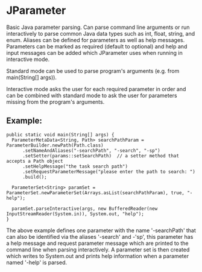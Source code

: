 JParameter
==========

Basic Java parameter parsing.  Can parse command line arguments or run interactively to parse common Java data types such as int, float, string, and enum. 
Aliases can be defined for parameters as well as help messages. 
Parameters can be marked as required (default to optional) and help and input messages can be added which JParameter uses when running in interactive mode. 

Standard mode can be used to parse program's arguments (e.g. from main(String[] args)). 

Interactive mode asks the user for each required parameter in order and can be combined with standard mode to ask the user for parameters missing from the program's arguments. 

Example:
--------

    public static void main(String[] args) {
      ParameterMetaData<String, Path> searchPathParam = ParameterBuilder.newPath(Path.class)
          .setNameAndAliases("-searchPath", "-search", "-sp")
          .setSetter(params::setSearchPath)  // a setter method that accepts a Path object
          .setHelpMessage("the task search path")
          .setRequestParameterMessage("please enter the path to search: ")
          .build();

      ParameterSet<String> paramSet = ParameterSet.newParameterSet(Arrays.asList(searchPathParam), true, "-help");

      paramSet.parseInteractive(args, new BufferedReader(new InputStreamReader(System.in)), System.out, "help");
	}

The above example defines one parameter with the name '-searchPath' that can also be identified via the aliases '-search' and -'sp', this parameter has a help message and request parameter message which are printed to the command line when parsing interactively.
A parameter set is then created which writes to System.out and prints help information when a parameter named '-help' is parsed.
